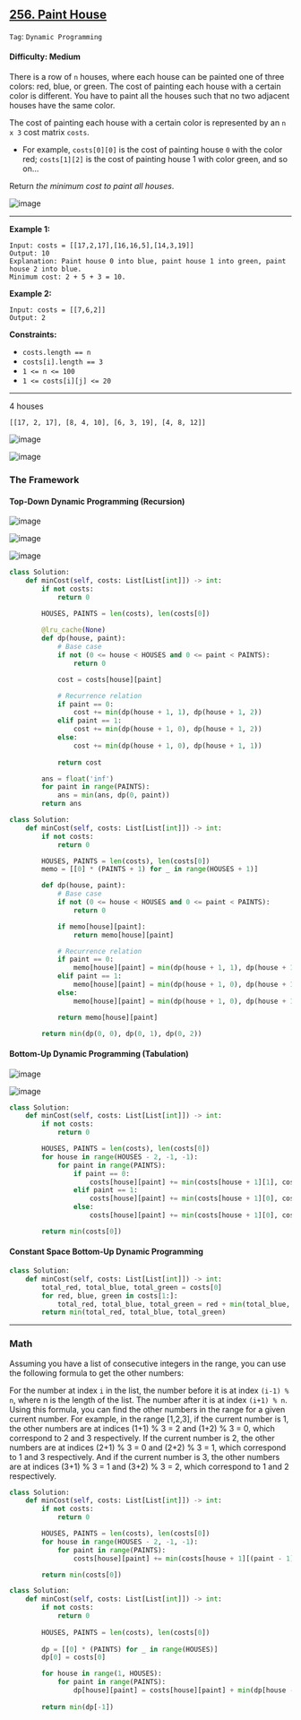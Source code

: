 ## [256. Paint House](https://leetcode.com/problems/paint-house/)

```Tag```: ```Dynamic Programming```

#### Difficulty: Medium

There is a row of ```n``` houses, where each house can be painted one of three colors: red, blue, or green. The cost of painting each house with a certain color is different. You have to paint all the houses such that no two adjacent houses have the same color.

The cost of painting each house with a certain color is represented by an ```n x 3``` cost matrix ```costs```.

- For example, ```costs[0][0]``` is the cost of painting house ```0``` with the color red; ```costs[1][2]``` is the cost of painting house 1 with color green, and so on...

Return _the minimum cost to paint all houses_.

![image](https://user-images.githubusercontent.com/35042430/221101153-2836dcd7-89f1-4e78-ab7d-5b47ce8de382.png)

---

__Example 1:__
```
Input: costs = [[17,2,17],[16,16,5],[14,3,19]]
Output: 10
Explanation: Paint house 0 into blue, paint house 1 into green, paint house 2 into blue.
Minimum cost: 2 + 5 + 3 = 10.
```

__Example 2:__
```
Input: costs = [[7,6,2]]
Output: 2
```

__Constraints:__

- ```costs.length == n```
- ```costs[i].length == 3```
- ```1 <= n <= 100```
- ```1 <= costs[i][j] <= 20```

---

4 houses

```
[[17, 2, 17], [8, 4, 10], [6, 3, 19], [4, 8, 12]]
```

![image](https://leetcode.com/problems/paint-house/Figures/256/input_grid.png)

![image](https://leetcode.com/problems/paint-house/Figures/256/brute_force.png)

### The Framework

#### Top-Down Dynamic Programming (Recursion)

![image](https://leetcode.com/problems/paint-house/Figures/256/permutation_tree.png)

![image](https://leetcode.com/problems/paint-house/Figures/256/1_layer_removed.png)

![image](https://leetcode.com/problems/paint-house/Figures/256/2_layers_removed.png)

```Python
class Solution:
    def minCost(self, costs: List[List[int]]) -> int:
        if not costs:
            return 0

        HOUSES, PAINTS = len(costs), len(costs[0])
        
        @lru_cache(None)
        def dp(house, paint):
            # Base case
            if not (0 <= house < HOUSES and 0 <= paint < PAINTS):
                return 0

            cost = costs[house][paint]

            # Recurrence relation
            if paint == 0:
                cost += min(dp(house + 1, 1), dp(house + 1, 2))
            elif paint == 1:
                cost += min(dp(house + 1, 0), dp(house + 1, 2))
            else:
                cost += min(dp(house + 1, 0), dp(house + 1, 1))
        
            return cost

        ans = float('inf')
        for paint in range(PAINTS):
            ans = min(ans, dp(0, paint))
        return ans
```

```Python
class Solution:
    def minCost(self, costs: List[List[int]]) -> int:
        if not costs:
            return 0

        HOUSES, PAINTS = len(costs), len(costs[0])
        memo = [[0] * (PAINTS + 1) for _ in range(HOUSES + 1)]

        def dp(house, paint):
            # Base case
            if not (0 <= house < HOUSES and 0 <= paint < PAINTS):
                return 0

            if memo[house][paint]:
                return memo[house][paint]

            # Recurrence relation
            if paint == 0:
                memo[house][paint] = min(dp(house + 1, 1), dp(house + 1, 2)) + costs[house][paint]
            elif paint == 1:
                memo[house][paint] = min(dp(house + 1, 0), dp(house + 1, 2)) + costs[house][paint]
            else:
                memo[house][paint] = min(dp(house + 1, 0), dp(house + 1, 1)) + costs[house][paint]

            return memo[house][paint]

        return min(dp(0, 0), dp(0, 1), dp(0, 2))
```

#### Bottom-Up Dynamic Programming (Tabulation)

![image](https://leetcode.com/problems/paint-house/Figures/256/dp_func_call_grid.png)

![image](https://leetcode.com/problems/paint-house/Figures/256/dp_calc_example.png)

```Python
class Solution:
    def minCost(self, costs: List[List[int]]) -> int:
        if not costs:
            return 0

        HOUSES, PAINTS = len(costs), len(costs[0])
        for house in range(HOUSES - 2, -1, -1):
            for paint in range(PAINTS):
                if paint == 0:
                    costs[house][paint] += min(costs[house + 1][1], costs[house + 1][2])
                elif paint == 1:
                    costs[house][paint] += min(costs[house + 1][0], costs[house + 1][2])
                else:
                    costs[house][paint] += min(costs[house + 1][0], costs[house + 1][1])

        return min(costs[0])

```

#### Constant Space Bottom-Up Dynamic Programming 

```Python
class Solution:
    def minCost(self, costs: List[List[int]]) -> int:
        total_red, total_blue, total_green = costs[0]
        for red, blue, green in costs[1:]:
            total_red, total_blue, total_green = red + min(total_blue, total_green), blue + min(total_red, total_green), green + min(total_red, total_blue)
        return min(total_red, total_blue, total_green)
```

--- 

### Math

Assuming you have a list of consecutive integers in the range, you can use the following formula to get the other numbers:

For the number at index ```i``` in the list, the number before it is at index ```(i-1) % n```, where n is the length of the list. The number after it is at index ```(i+1) % n```.
Using this formula, you can find the other numbers in the range for a given current number. For example, in the range [1,2,3], if the current number is 1, the other numbers are at indices (1+1) % 3 = 2 and (1+2) % 3 = 0, which correspond to 2 and 3 respectively. If the current number is 2, the other numbers are at indices (2+1) % 3 = 0 and (2+2) % 3 = 1, which correspond to 1 and 3 respectively. And if the current number is 3, the other numbers are at indices (3+1) % 3 = 1 and (3+2) % 3 = 2, which correspond to 1 and 2 respectively.

```Python
class Solution:
    def minCost(self, costs: List[List[int]]) -> int:
        if not costs:
            return 0

        HOUSES, PAINTS = len(costs), len(costs[0])
        for house in range(HOUSES - 2, -1, -1):
            for paint in range(PAINTS):
                costs[house][paint] += min(costs[house + 1][(paint - 1) % PAINTS], costs[house + 1][(paint + 1) % PAINTS])

        return min(costs[0])
```

```Python
class Solution:
    def minCost(self, costs: List[List[int]]) -> int:
        if not costs:
            return 0
            
        HOUSES, PAINTS = len(costs), len(costs[0])
        
        dp = [[0] * (PAINTS) for _ in range(HOUSES)]
        dp[0] = costs[0]

        for house in range(1, HOUSES):
            for paint in range(PAINTS):
                dp[house][paint] = costs[house][paint] + min(dp[house - 1][(paint - 1) % PAINTS], dp[house - 1][(paint + 1) % PAINTS])
                
        return min(dp[-1])
```
